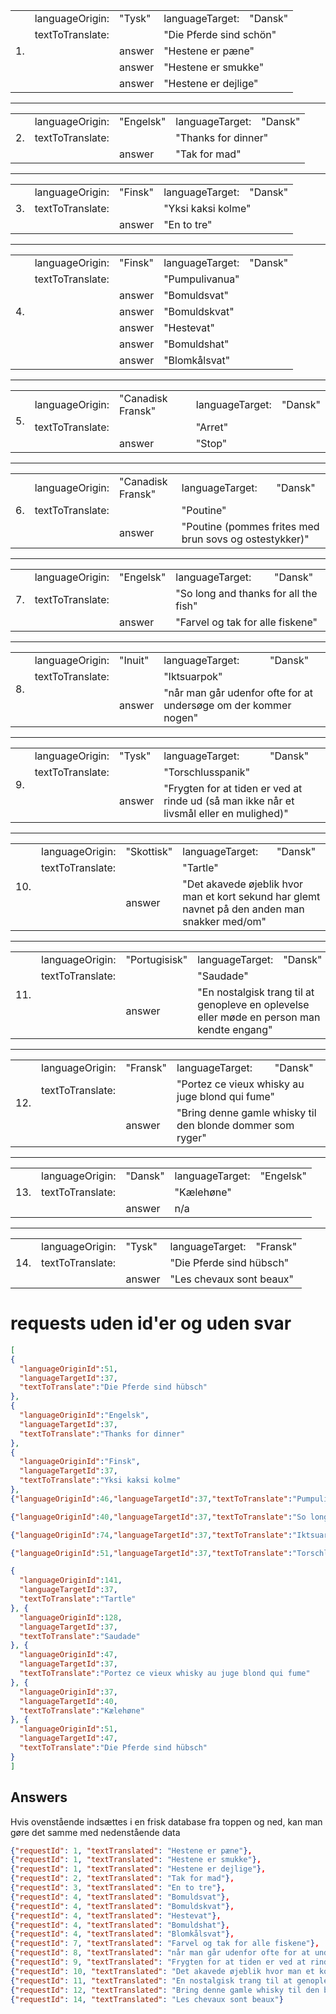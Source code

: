<table>
  <tr><td rowspan="5">1.</td>
    <td>languageOrigin:</td>
    <td>"Tysk"</td>
    <td>languageTarget:</td>
    <td>"Dansk"</td>
  </tr>
  <tr>
    <td colspan="2">textToTranslate:</td>
    <td colspan="2">"Die Pferde sind schön"</td>
  </tr>
  <tr>
    <td></td>
    <td>answer</td>
    <td colspan="2">"Hestene er pæne"</td>
  </tr>
  <tr>
    <td></td>
    <td>answer</td>
    <td colspan="2">"Hestene er smukke"</td>
  </tr>
  <tr>
    <td></td>
    <td>answer</td>
    <td colspan="2">"Hestene er dejlige"</td>
  </tr>
</table>
<hr />
<table>
  <tr>
    <td rowspan="3">2.</td>
    <td>languageOrigin:</td>
    <td>"Engelsk"</td>
    <td>languageTarget:</td>
    <td>"Dansk"</td>
  </tr>
  <tr>
    <td colspan="2">textToTranslate:</td>
    <td colspan="2">"Thanks for dinner"</td>
  </tr>
  <tr>
    <td></td>
    <td>answer</td>
    <td colspan="2">"Tak for mad"</td>
  </tr>
</table>
<hr />
<table>
  <tr>
    <td rowspan="3">3.</td>
    <td>languageOrigin:</td>
    <td>"Finsk"</td>
    <td>languageTarget:</td>
    <td>"Dansk"</td>
  </tr>
  <tr>
    <td colspan="2">textToTranslate:</td>
    <td colspan="2">"Yksi kaksi kolme"</td>
  </tr>
  <tr>
    <td></td>
    <td>answer</td>
    <td colspan="2">"En to tre"</td>
  </tr>
</table>    
<hr />
<table>
  <tr>
    <td rowspan="7">4.</td>
    <td>languageOrigin:</td>
    <td>"Finsk"</td>
    <td>languageTarget:</td>
    <td>"Dansk"</td>
  </tr>
  <tr>
    <td colspan="2">textToTranslate:</td>
    <td colspan="2">"Pumpulivanua"</td>
  </tr>
  <tr>
    <td></td>
    <td>answer</td>
    <td colspan="2">"Bomuldsvat"</td>
  </tr>
  <tr>
    <td></td>
    <td>answer</td>
    <td colspan="2">"Bomuldskvat"</td>
  </tr>
  <tr>
    <td></td>
    <td>answer</td>
    <td colspan="2">"Hestevat"</td>
  </tr>
  <tr>
    <td></td>
    <td>answer</td>
    <td colspan="2">"Bomuldshat"</td>
  </tr>
  <tr>
    <td></td>
    <td>answer</td>
    <td colspan="2">"Blomkålsvat"</td>
  </tr>
</table> 
<hr />
<table>
  <tr>
    <td rowspan="3">5.</td>
    <td>languageOrigin:</td>
    <td>"Canadisk Fransk"</td>
    <td>languageTarget:</td>
    <td>"Dansk"</td>
  </tr>
  <tr>
    <td colspan="2">textToTranslate:</td>
    <td colspan="2">"Arret"</td>
  </tr>
  <tr>
    <td></td>
    <td>answer</td>
    <td colspan="2">"Stop"</td>
  </tr>
</table>  
<hr />
<table>
  <tr>
    <td rowspan="3">6.</td>
    <td>languageOrigin:</td>
    <td>"Canadisk Fransk"</td>
    <td>languageTarget:</td>
    <td>"Dansk"</td>
  </tr>
  <tr>
    <td colspan="2">textToTranslate:</td>
    <td colspan="2">"Poutine"</td>
  </tr>
  <tr>
    <td></td>
    <td>answer</td>
    <td colspan="2">"Poutine (pommes frites med brun sovs og ostestykker)"</td>
  </tr>
</table> 
<hr />
<table>
  <tr>
    <td rowspan="3">7.</td>
    <td>languageOrigin:</td>
    <td>"Engelsk"</td>
    <td>languageTarget:</td>
    <td>"Dansk"</td>
  </tr>
  <tr>
    <td colspan="2">textToTranslate:</td>
    <td colspan="2">"So long and thanks for all the fish"</td>
  </tr>
  <tr>
    <td></td>
    <td>answer</td>
    <td colspan="2">"Farvel og tak for alle fiskene"</td>
  </tr>
</table>
<hr />
<table>
  <tr>
    <td rowspan="3">8.</td>
    <td>languageOrigin:</td>
    <td>"Inuit"</td>
    <td>languageTarget:</td>
    <td>"Dansk"</td>
  </tr>
  <tr>
    <td colspan="2">textToTranslate:</td>
    <td colspan="2">"Iktsuarpok"</td>
  </tr>
  <tr>
    <td></td>
    <td>answer</td>
    <td colspan="2">"når man går udenfor ofte for at undersøge om der kommer nogen"</td>
  </tr>
</table>
<hr />
<table>
  <tr>
    <td rowspan="3">9.</td>
    <td>languageOrigin:</td>
    <td>"Tysk"</td>
    <td>languageTarget:</td>
    <td>"Dansk"</td>
  </tr>
  <tr>
    <td colspan="2">textToTranslate:</td>
    <td colspan="2">"Torschlusspanik"</td>
  </tr>
  <tr>
    <td></td>
    <td>answer</td>
    <td colspan="2">"Frygten for at tiden er ved at rinde ud (så man ikke når et livsmål eller en mulighed)"</td>
  </tr>
</table>
<hr />
<table>
  <tr>
    <td rowspan="3">10.</td>
    <td>languageOrigin:</td>
    <td>"Skottisk"</td>
    <td>languageTarget:</td>
    <td>"Dansk"</td>
  </tr>
  <tr>
    <td colspan="2">textToTranslate:</td>
    <td colspan="2">"Tartle"</td>
  </tr>
  <tr>
    <td></td>
    <td>answer</td>
    <td colspan="2">"Det akavede øjeblik hvor man et kort sekund har glemt navnet på den anden man snakker med/om"</td>
  </tr>
</table>    
<hr />
<table>
  <tr>
    <td rowspan="3">11.</td>
    <td>languageOrigin:</td>
    <td>"Portugisisk"</td>
    <td>languageTarget:</td>
    <td>"Dansk"</td>
  </tr>
  <tr>
    <td colspan="2">textToTranslate:</td>
    <td colspan="2">"Saudade"</td>
  </tr>
  <tr>
    <td></td>
    <td>answer</td>
    <td colspan="2">"En nostalgisk trang til at genopleve en oplevelse eller møde en person man kendte engang"</td>
  </tr>
</table>   
<hr />
<table>
  <tr>
    <td rowspan="3">12.</td>
    <td>languageOrigin:</td>
    <td>"Fransk"</td>
    <td>languageTarget:</td>
    <td>"Dansk"</td>
  </tr>
  <tr>
    <td colspan="2">textToTranslate:</td>
    <td colspan="2">"Portez ce vieux whisky au juge blond qui fume"</td>
  </tr>
  <tr>
    <td></td>
    <td>answer</td>
    <td colspan="2">"Bring denne gamle whisky til den blonde dommer som ryger"</td>
  </tr>
</table>
<hr/>
<table>
  <tr>
    <td rowspan="3">13.</td>
    <td>languageOrigin:</td>
    <td>"Dansk"</td>
    <td>languageTarget:</td>
    <td>"Engelsk"</td>
  </tr>
  <tr>
    <td colspan="2">textToTranslate:</td>
    <td colspan="2">"Kælehøne"</td>
  </tr>
  <tr>
    <td></td>
    <td>answer</td>
    <td colspan="2">n/a</td>
  </tr>
</table>
<hr/>
<table>
  <tr>
    <td rowspan="3">14.</td>
    <td>languageOrigin:</td>
    <td>"Tysk"</td>
    <td>languageTarget:</td>
    <td>"Fransk"</td>
  </tr>
  <tr>
    <td colspan="2">textToTranslate:</td>
    <td colspan="2">"Die Pferde sind hübsch"</td>
  </tr>
  <tr>
    <td></td>
    <td>answer</td>
    <td colspan="2">"Les chevaux sont beaux"</td>
  </tr>
</table>

# requests uden id'er og uden svar
```JSON
[
{
  "languageOriginId":51,
  "languageTargetId":37,
  "textToTranslate":"Die Pferde sind hübsch"
},
{
  "languageOriginId":"Engelsk",
  "languageTargetId":37,
  "textToTranslate":"Thanks for dinner"
},
{
  "languageOriginId":"Finsk",
  "languageTargetId":37,
  "textToTranslate":"Yksi kaksi kolme"
},
{"languageOriginId":46,"languageTargetId":37,"textToTranslate":"Pumpulivanua"},

{"languageOriginId":40,"languageTargetId":37,"textToTranslate":"So long and thanks for all the fish"},

{"languageOriginId":74,"languageTargetId":37,"textToTranslate":"Iktsuarpok"},

{"languageOriginId":51,"languageTargetId":37,"textToTranslate":"Torschlusspanik"},

{
  "languageOriginId":141,
  "languageTargetId":37,
  "textToTranslate":"Tartle"
}, {
  "languageOriginId":128,
  "languageTargetId":37,
  "textToTranslate":"Saudade"
}, {
  "languageOriginId":47,
  "languageTargetId":37,
  "textToTranslate":"Portez ce vieux whisky au juge blond qui fume"
}, {
  "languageOriginId":37,
  "languageTargetId":40,
  "textToTranslate":"Kælehøne"
}, {
  "languageOriginId":51,
  "languageTargetId":47,
  "textToTranslate":"Die Pferde sind hübsch"
}
]
```

## Answers
Hvis ovenstående indsættes i en frisk database fra toppen og ned, kan man gøre det samme med nedenstående data
```JSON
{"requestId": 1, "textTranslated": "Hestene er pæne"},
{"requestId": 1, "textTranslated": "Hestene er smukke"},
{"requestId": 1, "textTranslated": "Hestene er dejlige"},
{"requestId": 2, "textTranslated": "Tak for mad"},
{"requestId": 3, "textTranslated": "En to tre"},
{"requestId": 4, "textTranslated": "Bomuldsvat"},
{"requestId": 4, "textTranslated": "Bomuldskvat"},
{"requestId": 4, "textTranslated": "Hestevat"},
{"requestId": 4, "textTranslated": "Bomuldshat"},
{"requestId": 4, "textTranslated": "Blomkålsvat"},
{"requestId": 7, "textTranslated": "Farvel og tak for alle fiskene"},
{"requestId": 8, "textTranslated": "når man går udenfor ofte for at undersøge om der kommer nogen"},
{"requestId": 9, "textTranslated": "Frygten for at tiden er ved at rinde ud (så man ikke når et livsmål eller en mulighed)"},
{"requestId": 10, "textTranslated": "Det akavede øjeblik hvor man et kort sekund har glemt navnet på den anden man snakker med/om"},
{"requestId": 11, "textTranslated": "En nostalgisk trang til at genopleve en oplevelse eller møde en person man kendte engang"},
{"requestId": 12, "textTranslated": "Bring denne gamle whisky til den blonde dommer som ryger"},
{"requestId": 14, "textTranslated": "Les chevaux sont beaux"}
```
